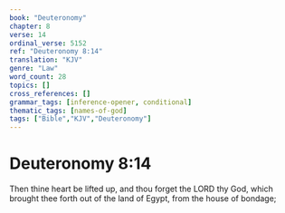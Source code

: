 ```yaml
---
book: "Deuteronomy"
chapter: 8
verse: 14
ordinal_verse: 5152
ref: "Deuteronomy 8:14"
translation: "KJV"
genre: "Law"
word_count: 28
topics: []
cross_references: []
grammar_tags: [inference-opener, conditional]
thematic_tags: [names-of-god]
tags: ["Bible","KJV","Deuteronomy"]
---
```


# Deuteronomy 8:14

Then thine heart be lifted up, and thou forget the LORD thy God, which brought thee forth out of the land of Egypt, from the house of bondage;
